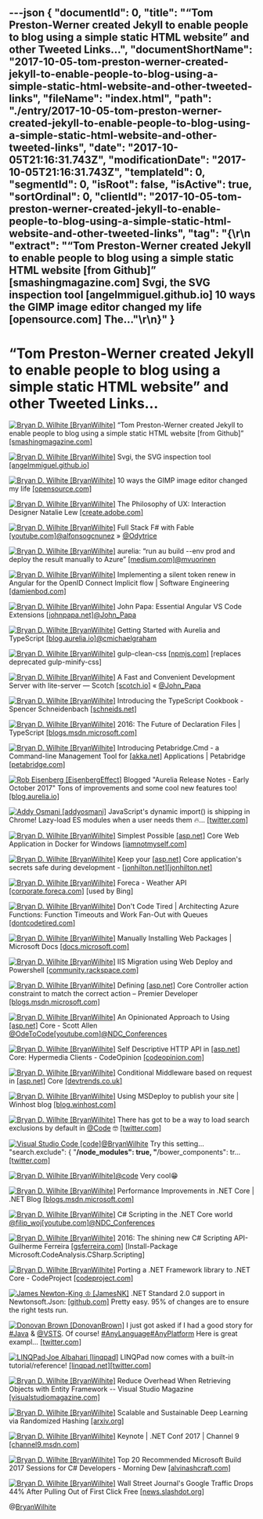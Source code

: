 ---json
{
  "documentId": 0,
  "title": "“Tom Preston-Werner created Jekyll to enable people to blog using a simple static HTML website” and other Tweeted Links…",
  "documentShortName": "2017-10-05-tom-preston-werner-created-jekyll-to-enable-people-to-blog-using-a-simple-static-html-website-and-other-tweeted-links",
  "fileName": "index.html",
  "path": "./entry/2017-10-05-tom-preston-werner-created-jekyll-to-enable-people-to-blog-using-a-simple-static-html-website-and-other-tweeted-links",
  "date": "2017-10-05T21:16:31.743Z",
  "modificationDate": "2017-10-05T21:16:31.743Z",
  "templateId": 0,
  "segmentId": 0,
  "isRoot": false,
  "isActive": true,
  "sortOrdinal": 0,
  "clientId": "2017-10-05-tom-preston-werner-created-jekyll-to-enable-people-to-blog-using-a-simple-static-html-website-and-other-tweeted-links",
  "tag": "{\r\n  \"extract\": \"“Tom Preston-Werner created Jekyll to enable people to blog using a simple static HTML website [from Github]” [smashingmagazine.com] Svgi, the SVG inspection tool [angelmmiguel.github.io] 10 ways the GIMP image editor changed my life [opensource.com] The...\"\r\n}"
}
---

# “Tom Preston-Werner created Jekyll to enable people to blog using a simple static HTML website” and other Tweeted Links…

[<img alt="Bryan D. Wilhite [BryanWilhite]" src="https://songhay.blob.core.windows.net/shared-social-twitter/BryanWilhite.jpeg">](http://t.co/UNdqV0Z1zz "Bryan D. Wilhite [BryanWilhite]") “Tom Preston-Werner created Jekyll to enable people to blog using a simple static HTML website [from Github]” [[smashingmagazine.com]](https://www.smashingmagazine.com/2014/08/build-blog-jekyll-github-pages/)

[<img alt="Bryan D. Wilhite [BryanWilhite]" src="https://songhay.blob.core.windows.net/shared-social-twitter/BryanWilhite.jpeg">](http://t.co/UNdqV0Z1zz "Bryan D. Wilhite [BryanWilhite]") Svgi, the SVG inspection tool [[angelmmiguel.github.io]](https://angelmmiguel.github.io/svgi/)

[<img alt="Bryan D. Wilhite [BryanWilhite]" src="https://songhay.blob.core.windows.net/shared-social-twitter/BryanWilhite.jpeg">](http://t.co/UNdqV0Z1zz "Bryan D. Wilhite [BryanWilhite]") 10 ways the GIMP image editor changed my life [[opensource.com]](https://opensource.com/article/17/6/gimp-10-ways)

[<img alt="Bryan D. Wilhite [BryanWilhite]" src="https://songhay.blob.core.windows.net/shared-social-twitter/BryanWilhite.jpeg">](http://t.co/UNdqV0Z1zz "Bryan D. Wilhite [BryanWilhite]") The Philosophy of UX: Interaction Designer Natalie Lew [[create.adobe.com]](http://create.adobe.com/2017/6/3/the_philosophy_of_ux_interaction_designer_natalie_lew.html)

[<img alt="Bryan D. Wilhite [BryanWilhite]" src="https://songhay.blob.core.windows.net/shared-social-twitter/BryanWilhite.jpeg">](http://t.co/UNdqV0Z1zz "Bryan D. Wilhite [BryanWilhite]") Full Stack F# with Fable [[youtube.com]](https://www.youtube.com/watch?v=hf0gepgb0Dc)[@alfonsogcnunez](http://twitter.com/alfonsogcnunez) » [@Odytrice](http://twitter.com/Odytrice)

[<img alt="Bryan D. Wilhite [BryanWilhite]" src="https://songhay.blob.core.windows.net/shared-social-twitter/BryanWilhite.jpeg">](http://t.co/UNdqV0Z1zz "Bryan D. Wilhite [BryanWilhite]") aurelia: “run au build --env prod and deploy the result manually to Azure” [[medium.com]](https://medium.com/@mikko.vuorinen/the-aurelia-experiment-part-2-a632dff6007a)[@mvuorinen](http://twitter.com/mvuorinen)

[<img alt="Bryan D. Wilhite [BryanWilhite]" src="https://songhay.blob.core.windows.net/shared-social-twitter/BryanWilhite.jpeg">](http://t.co/UNdqV0Z1zz "Bryan D. Wilhite [BryanWilhite]") Implementing a silent token renew in Angular for the OpenID Connect Implicit flow | Software Engineering [[damienbod.com]](https://damienbod.com/2017/06/02/implementing-a-silent-token-renew-in-angular-for-the-openid-connect-implicit-flow/)

[<img alt="Bryan D. Wilhite [BryanWilhite]" src="https://songhay.blob.core.windows.net/shared-social-twitter/BryanWilhite.jpeg">](http://t.co/UNdqV0Z1zz "Bryan D. Wilhite [BryanWilhite]") John Papa: Essential Angular VS Code Extensions [[johnpapa.net]](https://johnpapa.net/essential-angular-vs-code-extensions/)[@John_Papa](http://twitter.com/John_Papa)

[<img alt="Bryan D. Wilhite [BryanWilhite]" src="https://songhay.blob.core.windows.net/shared-social-twitter/BryanWilhite.jpeg">](http://t.co/UNdqV0Z1zz "Bryan D. Wilhite [BryanWilhite]") Getting Started with Aurelia and TypeScript [[blog.aurelia.io]](http://blog.aurelia.io/2015/05/06/getting-started-with-aurelia-and-typescript/)[@cmichaelgraham](http://twitter.com/cmichaelgraham)

[<img alt="Bryan D. Wilhite [BryanWilhite]" src="https://songhay.blob.core.windows.net/shared-social-twitter/BryanWilhite.jpeg">](http://t.co/UNdqV0Z1zz "Bryan D. Wilhite [BryanWilhite]") gulp-clean-css [[npmjs.com]](https://www.npmjs.com/package/gulp-clean-css) [replaces deprecated gulp-minify-css]

[<img alt="Bryan D. Wilhite [BryanWilhite]" src="https://songhay.blob.core.windows.net/shared-social-twitter/BryanWilhite.jpeg">](http://t.co/UNdqV0Z1zz "Bryan D. Wilhite [BryanWilhite]") A Fast and Convenient Development Server with lite-server ― Scotch [[scotch.io]](https://scotch.io/bar-talk/a-fast-and-convenient-development-server-with-lite-server) « [@John_Papa](http://twitter.com/John_Papa)

[<img alt="Bryan D. Wilhite [BryanWilhite]" src="https://songhay.blob.core.windows.net/shared-social-twitter/BryanWilhite.jpeg">](http://t.co/UNdqV0Z1zz "Bryan D. Wilhite [BryanWilhite]") Introducing the TypeScript Cookbook - Spencer Schneidenbach [[schneids.net]](https://schneids.net/introducing-the-typescript-cookbook/)

[<img alt="Bryan D. Wilhite [BryanWilhite]" src="https://songhay.blob.core.windows.net/shared-social-twitter/BryanWilhite.jpeg">](http://t.co/UNdqV0Z1zz "Bryan D. Wilhite [BryanWilhite]") 2016: The Future of Declaration Files | TypeScript [[blogs.msdn.microsoft.com]](https://blogs.msdn.microsoft.com/typescript/2016/06/15/the-future-of-declaration-files/)

[<img alt="Bryan D. Wilhite [BryanWilhite]" src="https://songhay.blob.core.windows.net/shared-social-twitter/BryanWilhite.jpeg">](http://t.co/UNdqV0Z1zz "Bryan D. Wilhite [BryanWilhite]") Introducing Petabridge.Cmd - a Command-line Management Tool for [[akka.net]](http://Akka.NET) Applications | Petabridge [[petabridge.com]](https://petabridge.com/blog/petabridgecmd-release/)

[<img alt="Rob Eisenberg [EisenbergEffect]" src="https://songhay.blob.core.windows.net/shared-social-twitter/EisenbergEffect.jpg">](https://t.co/VNokeFBcFy "Rob Eisenberg [EisenbergEffect]") Blogged "Aurelia Release Notes - Early October 2017" Tons of improvements and some cool new features too! [[blog.aurelia.io]](http://blog.aurelia.io/2017/10/03/aurelia-release-notes-early-october-2017/)

[<img alt="Addy Osmani [addyosmani]" src="https://songhay.blob.core.windows.net/shared-social-twitter/addyosmani.jpg">](https://t.co/qO6rgXlbk6 "Addy Osmani [addyosmani]") JavaScript's dynamic import() is shipping in Chrome! Lazy-load ES modules when a user needs them 🔥… [[twitter.com]](https://twitter.com/i/web/status/912556308649304064)

[<img alt="Bryan D. Wilhite [BryanWilhite]" src="https://songhay.blob.core.windows.net/shared-social-twitter/BryanWilhite.jpeg">](http://t.co/UNdqV0Z1zz "Bryan D. Wilhite [BryanWilhite]") Simplest Possible [[asp.net]](http://ASP.NET) Core Web Application in Docker for Windows [[iamnotmyself.com]](http://iamnotmyself.com/2017/05/07/simplest-possible-asp-net-core-web-application-in-docker-for-windows/)

[<img alt="Bryan D. Wilhite [BryanWilhite]" src="https://songhay.blob.core.windows.net/shared-social-twitter/BryanWilhite.jpeg">](http://t.co/UNdqV0Z1zz "Bryan D. Wilhite [BryanWilhite]") Keep your [[asp.net]](http://ASP.NET) Core application's secrets safe during development - [[jonhilton.net]](http://jonhilton.net)[[jonhilton.net]](https://jonhilton.net/2017/06/07/keep-your-asp-dot-net-application-secrets-safe/)

[<img alt="Bryan D. Wilhite [BryanWilhite]" src="https://songhay.blob.core.windows.net/shared-social-twitter/BryanWilhite.jpeg">](http://t.co/UNdqV0Z1zz "Bryan D. Wilhite [BryanWilhite]") Foreca - Weather API [[corporate.foreca.com]](http://corporate.foreca.com/en/products-services/data/weather-api) [used by Bing]

[<img alt="Bryan D. Wilhite [BryanWilhite]" src="https://songhay.blob.core.windows.net/shared-social-twitter/BryanWilhite.jpeg">](http://t.co/UNdqV0Z1zz "Bryan D. Wilhite [BryanWilhite]") Don't Code Tired | Architecting Azure Functions: Function Timeouts and Work Fan-Out with Queues [[dontcodetired.com]](http://dontcodetired.com/blog/post/Architecting-Azure-Functions-Function-Timeouts-and-Work-Fan-Out-with-Queues)

[<img alt="Bryan D. Wilhite [BryanWilhite]" src="https://songhay.blob.core.windows.net/shared-social-twitter/BryanWilhite.jpeg">](http://t.co/UNdqV0Z1zz "Bryan D. Wilhite [BryanWilhite]") Manually Installing Web Packages | Microsoft Docs [[docs.microsoft.com]](https://docs.microsoft.com/en-us/aspnet/web-forms/overview/deployment/web-deployment-in-the-enterprise/manually-installing-web-packages)

[<img alt="Bryan D. Wilhite [BryanWilhite]" src="https://songhay.blob.core.windows.net/shared-social-twitter/BryanWilhite.jpeg">](http://t.co/UNdqV0Z1zz "Bryan D. Wilhite [BryanWilhite]") IIS Migration using Web Deploy and Powershell [[community.rackspace.com]](https://community.rackspace.com/products/f/43/t/7002)

[<img alt="Bryan D. Wilhite [BryanWilhite]" src="https://songhay.blob.core.windows.net/shared-social-twitter/BryanWilhite.jpeg">](http://t.co/UNdqV0Z1zz "Bryan D. Wilhite [BryanWilhite]") Defining [[asp.net]](http://ASP.NET) Core Controller action constraint to match the correct action – Premier Developer [[blogs.msdn.microsoft.com]](https://blogs.msdn.microsoft.com/premier_developer/2017/06/05/defining-asp-net-core-controller-action-constraint-to-match-the-correct-action/)

[<img alt="Bryan D. Wilhite [BryanWilhite]" src="https://songhay.blob.core.windows.net/shared-social-twitter/BryanWilhite.jpeg">](http://t.co/UNdqV0Z1zz "Bryan D. Wilhite [BryanWilhite]") An Opinionated Approach to Using [[asp.net]](http://ASP.NET) Core - Scott Allen [@OdeToCode](http://twitter.com/OdeToCode)[[youtube.com]](https://www.youtube.com/watch?v=szILg-hyFUQ)[@NDC_Conferences](http://twitter.com/NDC_Conferences)

[<img alt="Bryan D. Wilhite [BryanWilhite]" src="https://songhay.blob.core.windows.net/shared-social-twitter/BryanWilhite.jpeg">](http://t.co/UNdqV0Z1zz "Bryan D. Wilhite [BryanWilhite]") Self Descriptive HTTP API in [[asp.net]](http://ASP.NET) Core: Hypermedia Clients - CodeOpinion [[codeopinion.com]](https://codeopinion.com/self-descriptive-http-api-in-asp-net-core-hypermedia-clients/)

[<img alt="Bryan D. Wilhite [BryanWilhite]" src="https://songhay.blob.core.windows.net/shared-social-twitter/BryanWilhite.jpeg">](http://t.co/UNdqV0Z1zz "Bryan D. Wilhite [BryanWilhite]") Conditional Middleware based on request in [[asp.net]](http://ASP.NET) Core [[devtrends.co.uk]](https://www.devtrends.co.uk/blog/conditional-middleware-based-on-request-in-asp.net-core)

[<img alt="Bryan D. Wilhite [BryanWilhite]" src="https://songhay.blob.core.windows.net/shared-social-twitter/BryanWilhite.jpeg">](http://t.co/UNdqV0Z1zz "Bryan D. Wilhite [BryanWilhite]") Using MSDeploy to publish your site | Winhost blog [[blog.winhost.com]](https://blog.winhost.com/using-msdeploy-to-publish-your-site/)

[<img alt="Bryan D. Wilhite [BryanWilhite]" src="https://songhay.blob.core.windows.net/shared-social-twitter/BryanWilhite.jpeg">](http://t.co/UNdqV0Z1zz "Bryan D. Wilhite [BryanWilhite]") There has got to be a way to load search exclusions by default in [@Code](http://twitter.com/Code) 🤓 [[twitter.com]](https://twitter.com/BryanWilhite/status/911280614770229249/photo/1)

[<img alt="Visual Studio Code [code]" src="https://songhay.blob.core.windows.net/shared-social-twitter/code.jpg">](http://t.co/MKVKzC9vu1 "Visual Studio Code [code]")[@BryanWilhite](http://twitter.com/BryanWilhite) Try this setting... "search.exclude": { "**/node_modules": true, "**/bower_components": tr… [[twitter.com]](https://twitter.com/i/web/status/911288458718584833)

[<img alt="Bryan D. Wilhite [BryanWilhite]" src="https://songhay.blob.core.windows.net/shared-social-twitter/BryanWilhite.jpeg">](http://t.co/UNdqV0Z1zz "Bryan D. Wilhite [BryanWilhite]")[@code](http://twitter.com/code) Very cool😁

[<img alt="Bryan D. Wilhite [BryanWilhite]" src="https://songhay.blob.core.windows.net/shared-social-twitter/BryanWilhite.jpeg">](http://t.co/UNdqV0Z1zz "Bryan D. Wilhite [BryanWilhite]") Performance Improvements in .NET Core | .NET Blog [[blogs.msdn.microsoft.com]](https://blogs.msdn.microsoft.com/dotnet/2017/06/07/performance-improvements-in-net-core/)

[<img alt="Bryan D. Wilhite [BryanWilhite]" src="https://songhay.blob.core.windows.net/shared-social-twitter/BryanWilhite.jpeg">](http://t.co/UNdqV0Z1zz "Bryan D. Wilhite [BryanWilhite]") C# Scripting in the .NET Core world [@filip_woj](http://twitter.com/filip_woj)[[youtube.com]](https://www.youtube.com/watch?v=Tr5o3bPjaxM)[@NDC_Conferences](http://twitter.com/NDC_Conferences)

[<img alt="Bryan D. Wilhite [BryanWilhite]" src="https://songhay.blob.core.windows.net/shared-social-twitter/BryanWilhite.jpeg">](http://t.co/UNdqV0Z1zz "Bryan D. Wilhite [BryanWilhite]") 2016: The shining new C# Scripting API- Guilherme Ferreira [[gsferreira.com]](http://gsferreira.com/archive/2016/02/the-shining-new-csharp-scripting-api/) [Install-Package Microsoft.CodeAnalysis.CSharp.Scripting]

[<img alt="Bryan D. Wilhite [BryanWilhite]" src="https://songhay.blob.core.windows.net/shared-social-twitter/BryanWilhite.jpeg">](http://t.co/UNdqV0Z1zz "Bryan D. Wilhite [BryanWilhite]") Porting a .NET Framework library to .NET Core - CodeProject [[codeproject.com]](https://www.codeproject.com/Articles/1190475/Porting-a-NET-Framework-library-to-NET-Core)

[<img alt="James Newton-King ♔ [JamesNK]" src="https://songhay.blob.core.windows.net/shared-social-twitter/JamesNK.jpeg">](http://t.co/NT5azIWwVG "James Newton-King ♔ [JamesNK]") .NET Standard 2.0 support in Newtonsoft.Json: [[github.com]](https://github.com/JamesNK/Newtonsoft.Json/commit/ab3315f1d5e57c70203c904be79d8e951bf09794) Pretty easy. 95% of changes are to ensure the right tests run.

[<img alt="Donovan Brown [DonovanBrown]" src="https://songhay.blob.core.windows.net/shared-social-twitter/DonovanBrown.jpg">](https://t.co/jxoYdoS05R "Donovan Brown [DonovanBrown]") I just got asked if I had a good story for [#Java](http://twitter.com/search?q=%23Java) & [@VSTS](http://twitter.com/VSTS). Of course! [#AnyLanguage](http://twitter.com/search?q=%23AnyLanguage)[#AnyPlatform](http://twitter.com/search?q=%23AnyPlatform) Here is great exampl… [[twitter.com]](https://twitter.com/i/web/status/916026021937319936)

[<img alt="LINQPad·Joe Albahari [linqpad]" src="https://songhay.blob.core.windows.net/shared-social-twitter/linqpad.jpg">](http://t.co/alg9BCR6l1 "LINQPad·Joe Albahari [linqpad]") LINQPad now comes with a built-in tutorial/reference! [[linqpad.net]](http://www.linqpad.net/download.aspx#beta)[[twitter.com]](https://twitter.com/linqpad/status/915126257095864321/photo/1)

[<img alt="Bryan D. Wilhite [BryanWilhite]" src="https://songhay.blob.core.windows.net/shared-social-twitter/BryanWilhite.jpeg">](http://t.co/UNdqV0Z1zz "Bryan D. Wilhite [BryanWilhite]") Reduce Overhead When Retrieving Objects with Entity Framework -- Visual Studio Magazine [[visualstudiomagazine.com]](https://visualstudiomagazine.com/articles/2017/06/01/reduce-overhead.aspx)

[<img alt="Bryan D. Wilhite [BryanWilhite]" src="https://songhay.blob.core.windows.net/shared-social-twitter/BryanWilhite.jpeg">](http://t.co/UNdqV0Z1zz "Bryan D. Wilhite [BryanWilhite]") Scalable and Sustainable Deep Learning via Randomized Hashing [[arxiv.org]](https://arxiv.org/abs/1602.08194)

[<img alt="Bryan D. Wilhite [BryanWilhite]" src="https://songhay.blob.core.windows.net/shared-social-twitter/BryanWilhite.jpeg">](http://t.co/UNdqV0Z1zz "Bryan D. Wilhite [BryanWilhite]") Keynote | .NET Conf 2017 | Channel 9 [[channel9.msdn.com]](https://channel9.msdn.com/Events/dotnetConf/2017/K111)

[<img alt="Bryan D. Wilhite [BryanWilhite]" src="https://songhay.blob.core.windows.net/shared-social-twitter/BryanWilhite.jpeg">](http://t.co/UNdqV0Z1zz "Bryan D. Wilhite [BryanWilhite]") Top 20 Recommended Microsoft Build 2017 Sessions for C# Developers - Morning Dew [[alvinashcraft.com]](https://www.alvinashcraft.com/2017/06/07/top-20-recommended-microsoft-build-2017-sessions-for-c-developers/)

[<img alt="Bryan D. Wilhite [BryanWilhite]" src="https://songhay.blob.core.windows.net/shared-social-twitter/BryanWilhite.jpeg">](http://t.co/UNdqV0Z1zz "Bryan D. Wilhite [BryanWilhite]") Wall Street Journal's Google Traffic Drops 44% After Pulling Out of First Click Free [[news.slashdot.org]](https://news.slashdot.org/story/17/06/05/2315228/wall-street-journals-google-traffic-drops-44-after-pulling-out-of-first-click-free?utm_source=feedly1.0mainlinkanon&utm_medium=feed)

@[BryanWilhite](https://twitter.com/BryanWilhite)
